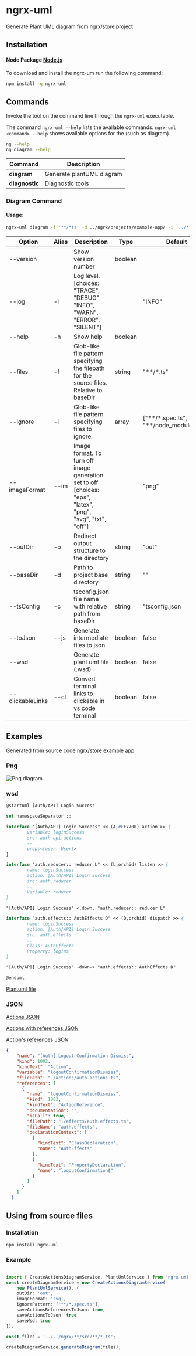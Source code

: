 # ngrx-uml
Generate Plant UML diagram from ngrx/store project

## Installation

#### Node Package [Node.js](http://nodejs.org/) 

To download and install the ngrx-um run the following command:

```bash
npm install -g ngrx-uml
```

## Commands
Invoke the tool on the command line through the `ngrx-uml` executable. 

The command `ngrx-uml --help` lists the available commands.
`ngrx-uml <command> --help` shows available options for the <command> (such as diagram).

```bash
ng --help
ng diagram --help
```

| Command      | Description                                                                                                                                     |
| ------------ | ----------------------------------------------------------------------------------------------------------------------------------------------- |
| **diagram**    | Generate plantUML diagram                                                                        |
| **diagnostic** | Diagnostic tools                                                                        |


### Diagram Command

#### Usage:

```bash
ngrx-uml diagram -f '**/*ts' -d ../ngrx/projects/example-app/ -i '../**/*.spec.ts' -c tsconfig.app.json
```


| Option | Alias | Description                         | Type | Default |
| --------| ------| ------------------------------------------------------------------- | -------- | ---------- |
|  --version    | |              Show version number                                    | boolean |            |
| --log     | -l |   Log level. [choices: "TRACE", "DEBUG", "INFO", "WARN", "ERROR", "SILENT"] | | "INFO" |
|  --help   | -h |          Show help                                                    |    boolean | |
|  --files | -f  |           Glob-like file pattern specifying the filepath for the source files. Relative to baseDir | string  |  "**/*.ts" |
|  --ignore | -i  |          Glob-like file pattern specifying files to ignore. | array | ["\*\*/*.spec.ts", "\*\*/node_modules/\*\*"] |
|  --imageFormat | --im |    Image format. To turn off image generation set to off [choices: "eps", "latex", "png", "svg", "txt", "off"] | | "png" |
|  --outDir | -o   |         Redirect output structure to the directory      |  string | "out"  |
|  --baseDir | -d  |         Path to project base directory                   |   string | "" |
|  --tsConfig | -c |         tsconfig.json file name with relative path from baseDir | string |  "tsconfig.json |
|  --toJson | --js |         Generate intermediate files to json             | boolean  |  false |
|  --wsd    | |               Generate plant uml file (.wsd)                | boolean  | false |
|  --clickableLinks | --cl | Convert  terminal links to clickable in vs code terminal | boolean | false |


## Examples

Generated from source code [ngrx/store example app](https://github.com/ngrx/platform/tree/master/projects/example-app) 

### Png

![Png diagram](docs/assets/examples/_Auth-API_Login-Success.png)

### wsd 

```pascal
@startuml [Auth/API] Login Success

set namespaceSeparator ::

interface "[Auth/API] Login Success" << (A,#FF7700) action >> {
        variable: loginSuccess
        src: auth-api.actions
        --
        props<{user: User}>
}

interface "auth.reducer:: reducer L" << (L,orchid) listen >> {
        name: loginSuccess
        action: [Auth/API] Login Success
        src: auth.reducer
        ..
        Variable: reducer
}

"[Auth/API] Login Success" <.down. "auth.reducer:: reducer L"

interface "auth.effects:: AuthEffects D" << (D,orchid) dispatch >> {
        name: loginSuccess
        action: [Auth/API] Login Success
        src: auth.effects
        ..
        Class: AuthEffects
        Property: login$
}

"[Auth/API] Login Success" -down-> "auth.effects:: AuthEffects D"

@enduml
```

[Plantuml file](docs/assets/examples/_Auth-API_Login-Success.wsd)

### JSON 

[Actions JSON](docs/assets/examples/actions.json)

[Actions with references JSON](docs/assets/examples/actions-with-references.json)

[Action's references JSON](docs/assets/examples/actions-references.json)

```JSON
{
    "name": "[Auth] Logout Confirmation Dismiss",
    "kind": 1002,
    "kindText": "Action",
    "variable": "logoutConfirmationDismiss",
    "filePath": "./actions/auth.actions.ts",
    "references": [
      {
        "name": "logoutConfirmationDismiss",
        "kind": 1003,
        "kindText": "ActionReference",
        "documentation": "",
        "isCall": true,
        "filePath": "./effects/auth.effects.ts",
        "fileName": "auth.effects",
        "declarationContext": [
          {
            "kindText": "ClassDeclaration",
            "name": "AuthEffects"
          },
          {
            "kindText": "PropertyDeclaration",
            "name": "logoutConfirmation$"
          }
        ]
      }
    ]
  }
```


## Using from source files


### Installation

```bash
npm install ngrx-uml
```

### Example

```typescript 

import { CreateActionsDiagramService, PlantUmlService } from 'ngrx-uml';
const createDiagramService = new CreateActionsDiagramService(
    new PlantUmlService(), {
    outDir: 'out',
    imageFormat: 'svg',
    ignorePattern: ['**/*.spec.ts'],
    saveActionsReferencesToJson: true,
    saveActionsToJson: true,
    saveWsd: true
});

const files = '../../ngrx/**/src/**/*.ts';

createDiagramService.generateDiagram(files);
```
